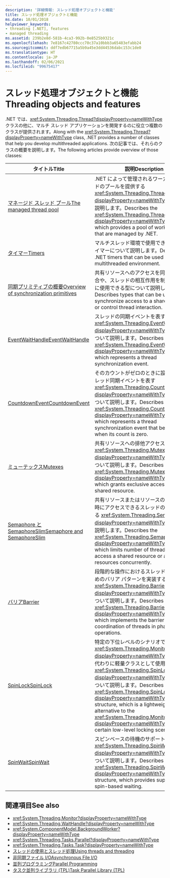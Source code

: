 ```yaml
---
description: '詳細情報: スレッド処理オブジェクトと機能'
title: スレッド処理オブジェクトと機能
ms.date: 10/01/2018
helpviewer_keywords:
- threading [.NET], features
- managed threading
ms.assetid: 239b2e8d-581b-4ca3-992b-0e8525b9321c
ms.openlocfilehash: 7e8167c42780ccc70c37a10bbb3a65483efabb24
ms.sourcegitcommit: ddf7edb67715a5b9a45e3dd44536dabc153c1de0
ms.translationtype: HT
ms.contentlocale: ja-JP
ms.lasthandoff: 02/06/2021
ms.locfileid: "99675417"
---
```

# <a name="threading-objects-and-features"></a><span data-ttu-id="67872-103">スレッド処理オブジェクトと機能</span><span class="sxs-lookup"><span data-stu-id="67872-103">Threading objects and features</span></span>

<span data-ttu-id="67872-104">.NET では、<xref:System.Threading.Thread?displayProperty=nameWithType> クラスの他に、マルチ スレッド アプリケーションを開発するのに役立つ複数のクラスが提供されます。</span><span class="sxs-lookup"><span data-stu-id="67872-104">Along with the <xref:System.Threading.Thread?displayProperty=nameWithType> class, .NET provides a number of classes that help you develop multithreaded applications.</span></span> <span data-ttu-id="67872-105">次の記事では、それらのクラスの概要を説明します。</span><span class="sxs-lookup"><span data-stu-id="67872-105">The following articles provide overview of those classes:</span></span>

|<span data-ttu-id="67872-106">タイトル</span><span class="sxs-lookup"><span data-stu-id="67872-106">Title</span></span>|<span data-ttu-id="67872-107">説明</span><span class="sxs-lookup"><span data-stu-id="67872-107">Description</span></span>|  
|-----------|-----------------|  
|[<span data-ttu-id="67872-108">マネージド スレッド プール</span><span class="sxs-lookup"><span data-stu-id="67872-108">The managed thread pool</span></span>](the-managed-thread-pool.md)|<span data-ttu-id="67872-109">.NET によって管理されるワーカー スレッドのプールを提供する <xref:System.Threading.ThreadPool?displayProperty=nameWithType> について説明します。</span><span class="sxs-lookup"><span data-stu-id="67872-109">Describes the <xref:System.Threading.ThreadPool?displayProperty=nameWithType> class, which provides a pool of worker threads that are managed by .NET.</span></span>|  
|[<span data-ttu-id="67872-110">タイマー</span><span class="sxs-lookup"><span data-stu-id="67872-110">Timers</span></span>](timers.md)|<span data-ttu-id="67872-111">マルチスレッド環境で使用できる .NET タイマーについて説明します。</span><span class="sxs-lookup"><span data-stu-id="67872-111">Describes .NET timers that can be used in a multithreaded environment.</span></span>|
|[<span data-ttu-id="67872-112">同期プリミティブの概要</span><span class="sxs-lookup"><span data-stu-id="67872-112">Overview of synchronization primitives</span></span>](overview-of-synchronization-primitives.md)|<span data-ttu-id="67872-113">共有リソースへのアクセスを同期化する場合や、スレッドの相互作用を制御する場合に使用できる型について説明します。</span><span class="sxs-lookup"><span data-stu-id="67872-113">Describes types that can be used to synchronize access to a shared resource or control thread interaction.</span></span>|
|[<span data-ttu-id="67872-114">EventWaitHandle</span><span class="sxs-lookup"><span data-stu-id="67872-114">EventWaitHandle</span></span>](eventwaithandle.md)|<span data-ttu-id="67872-115">スレッドの同期イベントを表す <xref:System.Threading.EventWaitHandle?displayProperty=nameWithType> クラスについて説明します。</span><span class="sxs-lookup"><span data-stu-id="67872-115">Describes the <xref:System.Threading.EventWaitHandle?displayProperty=nameWithType> class, which represents a thread synchronization event.</span></span>|
|[<span data-ttu-id="67872-116">CountdownEvent</span><span class="sxs-lookup"><span data-stu-id="67872-116">CountdownEvent</span></span>](countdownevent.md)|<span data-ttu-id="67872-117">そのカウントがゼロのときに設定されるスレッド同期イベントを表す <xref:System.Threading.CountdownEvent?displayProperty=nameWithType> クラスについて説明します。</span><span class="sxs-lookup"><span data-stu-id="67872-117">Describes the <xref:System.Threading.CountdownEvent?displayProperty=nameWithType> class, which represents a thread synchronization event that becomes set when its count is zero.</span></span>|
|[<span data-ttu-id="67872-118">ミューテックス</span><span class="sxs-lookup"><span data-stu-id="67872-118">Mutexes</span></span>](mutexes.md)|<span data-ttu-id="67872-119">共有リソースへの排他アクセスを付与する <xref:System.Threading.Mutex?displayProperty=nameWithType> クラスについて説明します。</span><span class="sxs-lookup"><span data-stu-id="67872-119">Describes the <xref:System.Threading.Mutex?displayProperty=nameWithType> class, which grants exclusive access to a shared resource.</span></span>|
|[<span data-ttu-id="67872-120">Semaphore と SemaphoreSlim</span><span class="sxs-lookup"><span data-stu-id="67872-120">Semaphore and SemaphoreSlim</span></span>](semaphore-and-semaphoreslim.md)|<span data-ttu-id="67872-121">共有リソースまたはリソースのプールに同時にアクセスできるスレッドの数を制限する <xref:System.Threading.Semaphore?displayProperty=nameWithType> について説明します。</span><span class="sxs-lookup"><span data-stu-id="67872-121">Describes the <xref:System.Threading.Semaphore?displayProperty=nameWithType> class, which limits number of threads that can access a shared resource or a pool of resources concurrently.</span></span>|
|[<span data-ttu-id="67872-122">バリア</span><span class="sxs-lookup"><span data-stu-id="67872-122">Barrier</span></span>](barrier.md)|<span data-ttu-id="67872-123">段階的な操作におけるスレッドの調整のためのバリア パターンを実装する <xref:System.Threading.Barrier?displayProperty=nameWithType> クラスについて説明します。</span><span class="sxs-lookup"><span data-stu-id="67872-123">Describes the <xref:System.Threading.Barrier?displayProperty=nameWithType> class, which implements the barrier pattern for coordination of threads in phased operations.</span></span>|
|[<span data-ttu-id="67872-124">SpinLock</span><span class="sxs-lookup"><span data-stu-id="67872-124">SpinLock</span></span>](spinlock.md)|<span data-ttu-id="67872-125">特定の下位レベルのシナリオで <xref:System.Threading.Monitor?displayProperty=nameWithType> ロックの代わりに軽量クラスとして使用できる <xref:System.Threading.SpinLock?displayProperty=nameWithType> 構造体について説明します。</span><span class="sxs-lookup"><span data-stu-id="67872-125">Describes the <xref:System.Threading.SpinLock?displayProperty=nameWithType> structure, which is a lightweight alternative to the <xref:System.Threading.Monitor?displayProperty=nameWithType> class for certain low-level locking scenarios.</span></span>|
|[<span data-ttu-id="67872-126">SpinWait</span><span class="sxs-lookup"><span data-stu-id="67872-126">SpinWait</span></span>](spinwait.md)|<span data-ttu-id="67872-127">スピンベースの待機のサポートを提供する <xref:System.Threading.SpinWait?displayProperty=nameWithType> 構造体について説明します。</span><span class="sxs-lookup"><span data-stu-id="67872-127">Describes the <xref:System.Threading.SpinWait?displayProperty=nameWithType> structure, which provides support for spin-based waiting.</span></span>|

## <a name="see-also"></a><span data-ttu-id="67872-128">関連項目</span><span class="sxs-lookup"><span data-stu-id="67872-128">See also</span></span>

- <xref:System.Threading.Monitor?displayProperty=nameWithType>
- <xref:System.Threading.WaitHandle?displayProperty=nameWithType>
- <xref:System.ComponentModel.BackgroundWorker?displayProperty=nameWithType>
- <xref:System.Threading.Tasks.Parallel?displayProperty=nameWithType>
- <xref:System.Threading.Tasks.Task?displayProperty=nameWithType>
- [<span data-ttu-id="67872-129">スレッドの使用とスレッド処理</span><span class="sxs-lookup"><span data-stu-id="67872-129">Using threads and threading</span></span>](using-threads-and-threading.md)
- [<span data-ttu-id="67872-130">非同期ファイル I/O</span><span class="sxs-lookup"><span data-stu-id="67872-130">Asynchronous File I/O</span></span>](../io/asynchronous-file-i-o.md)
- [<span data-ttu-id="67872-131">並列プログラミング</span><span class="sxs-lookup"><span data-stu-id="67872-131">Parallel Programming</span></span>](../parallel-programming/index.md)
- [<span data-ttu-id="67872-132">タスク並列ライブラリ (TPL)</span><span class="sxs-lookup"><span data-stu-id="67872-132">Task Parallel Library (TPL)</span></span>](../parallel-programming/task-parallel-library-tpl.md)
